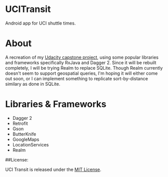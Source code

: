 # UCITransit
Android app for UCI shuttle times.

# About
A recreation of my <a href="https://github.com/tripleducke/Capstone-Project">Udacity capstone project</a>, using some popular libraries and frameworks specifically RxJava and Dagger 2. Since it will be rebuilt completely, I will be trying Realm to replace SQLite. Though Realm currently doesn't seem to support geospatial queries, I'm hoping it will either come out soon, or I can implement something to replicate sort-by-distance similary as done in SQLite.

# Libraries & Frameworks

* Dagger 2
* Retrofit
* Gson
* ButterKnife
* GoogleMaps
* LocationServices
* Realm

##License:

UCI Transit is released under the <a href="">MIT License</a>.
